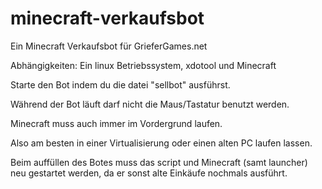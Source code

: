# minecraft-verkaufsbot
Ein Minecraft Verkaufsbot für GrieferGames.net



Abhängigkeiten: Ein linux Betriebssystem, xdotool und Minecraft	



Starte den Bot indem du die datei "sellbot" ausführst.

Während der Bot läuft darf nicht die Maus/Tastatur benutzt werden.

Minecraft muss auch immer im Vordergrund laufen.

Also am besten in einer Virtualisierung oder einen alten PC laufen lassen.
                
Beim auffüllen des Botes muss das script und Minecraft (samt launcher) neu gestartet werden, da er sonst alte Einkäufe nochmals ausführt.
